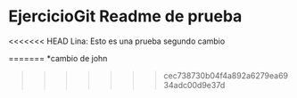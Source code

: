 # EjercicioGit Readme de prueba

<<<<<<< HEAD
Lina: Esto es una prueba
segundo cambio

=======
*cambio de john
>>>>>>> cec738730b04f4a892a6279ea6934adc00d9e37d
